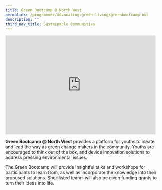 ```yaml
---
title: Green Bootcamp @ North West
permalink: /programmes/advocating-green-living/greenbootcamp-nw/
description: ""
third_nav_title: Sustainable Communities
---
```

<iframe allowfullscreen="" allow="accelerometer; autoplay; clipboard-write; encrypted-media; gyroscope; picture-in-picture; web-share" frameborder="0" title="YouTube video player" src="https://www.youtube.com/embed/r8XOxyLAIrw" height="315" width="480"></iframe>

**Green Bootcamp @ North West** provides a platform for youths to ideate and lead the way as green change makers in the community. Youths are encouraged to think out of the box, and device innovation solutions to address pressing environmental issues.

The Green Bootcamp will provide insightful talks and workshops for participants to learn from, as well as incorporate the knowledge into their proposed solutions. Shortlisted teams will also be given funding grants to turn their ideas into life.